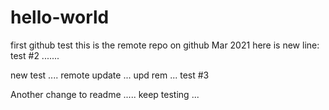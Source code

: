 # hello-world
first github test
this is the remote repo on github Mar 2021
here is new line: test #2 .......

new test .... remote update ... upd rem ... test #3

Another change to readme ..... keep testing ...
